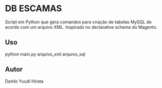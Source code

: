 # DB ESCAMAS
Script em Python que gera comandos para criação de tabelas MySQL de acordo com um arquivo XML. Inspirado no declarative schema do Magento.

## Uso
python main.py arquivo_xml arquivo_sql

## Autor
Danilo Yuudi Hirata